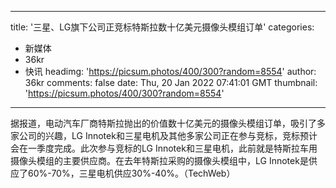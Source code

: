
---
title: '三星、LG旗下公司正竞标特斯拉数十亿美元摄像头模组订单'
categories: 
 - 新媒体
 - 36kr
 - 快讯
headimg: 'https://picsum.photos/400/300?random=8554'
author: 36kr
comments: false
date: Thu, 20 Jan 2022 07:41:01 GMT
thumbnail: 'https://picsum.photos/400/300?random=8554'
---

<div>   
据报道，电动汽车厂商特斯拉抛出的价值数十亿美元的摄像头模组订单，吸引了多家公司的兴趣，LG Innotek和三星电机及其他多家公司正在参与竞标，竞标预计会在一季度完成。此次参与竞标的LG Innotek和三星电机，此前就是特斯拉车用摄像头模组的主要供应商。在去年特斯拉采购的摄像头模组中，LG Innotek是供应了60%-70%，三星电机供应30%-40%。（TechWeb）  
</div>
            